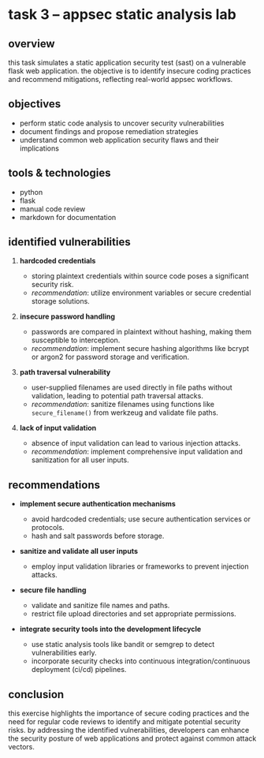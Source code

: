 # task 3 – appsec static analysis lab

## overview

this task simulates a static application security test (sast) on a vulnerable flask web application. the objective is to identify insecure coding practices and recommend mitigations, reflecting real-world appsec workflows.

## objectives

- perform static code analysis to uncover security vulnerabilities
- document findings and propose remediation strategies
- understand common web application security flaws and their implications

## tools & technologies

- python
- flask
- manual code review
- markdown for documentation

## identified vulnerabilities

1. **hardcoded credentials**
   - storing plaintext credentials within source code poses a significant security risk.
   - *recommendation*: utilize environment variables or secure credential storage solutions.

2. **insecure password handling**
   - passwords are compared in plaintext without hashing, making them susceptible to interception.
   - *recommendation*: implement secure hashing algorithms like bcrypt or argon2 for password storage and verification.

3. **path traversal vulnerability**
   - user-supplied filenames are used directly in file paths without validation, leading to potential path traversal attacks.
   - *recommendation*: sanitize filenames using functions like `secure_filename()` from werkzeug and validate file paths.

4. **lack of input validation**
   - absence of input validation can lead to various injection attacks.
   - *recommendation*: implement comprehensive input validation and sanitization for all user inputs.

## recommendations

- **implement secure authentication mechanisms**
  - avoid hardcoded credentials; use secure authentication services or protocols.
  - hash and salt passwords before storage.

- **sanitize and validate all user inputs**
  - employ input validation libraries or frameworks to prevent injection attacks.

- **secure file handling**
  - validate and sanitize file names and paths.
  - restrict file upload directories and set appropriate permissions.

- **integrate security tools into the development lifecycle**
  - use static analysis tools like bandit or semgrep to detect vulnerabilities early.
  - incorporate security checks into continuous integration/continuous deployment (ci/cd) pipelines.

## conclusion

this exercise highlights the importance of secure coding practices and the need for regular code reviews to identify and mitigate potential security risks. by addressing the identified vulnerabilities, developers can enhance the security posture of web applications and protect against common attack vectors.

